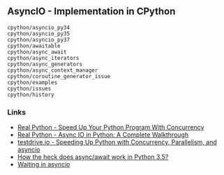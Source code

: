 ## AsyncIO - Implementation in CPython

```{toctree}
cpython/asyncio_py34
cpython/asyncio_py35
cpython/asyncio_py37
cpython/awaitable
cpython/async_await
cpython/async_iterators
cpython/async_generators
cpython/async_context_manager
cpython/coroutine_generator_issue
cpython/examples
cpython/issues
cpython/history
```

### Links

* [Real Python - Speed Up Your Python Program With Concurrency](https://realpython.com/python-concurrency/)
* [Real Python - Async IO in Python: A Complete Walkthrough](https://realpython.com/async-io-python/)
* [testdrive.io - Speeding Up Python with Concurrency, Parallelism, and asyncio](https://testdriven.io/blog/concurrency-parallelism-asyncio/)
* [How the heck does async/await work in Python 3.5?](https://snarky.ca/how-the-heck-does-async-await-work-in-python-3-5/)
* [Waiting in asyncio](https://hynek.me/articles/waiting-in-asyncio/)
